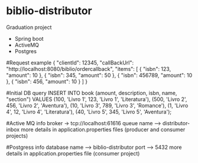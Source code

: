 # biblio-distributor

Graduation project

- Spring boot
- ActiveMQ
- Postgres


#Request example
{
  "clientId": 12345,
  "callBackUrl": "http://localhost:8080/biblio/ordercallback",
  "items": [
    {
      "isbn": 123,
      "amount": 10
    },
    {
      "isbn": 345,
      "amount": 50
    },
    {
      "isbn": 456789,
      "amount": 10
    },
    {
      "isbn": 456,
      "amount": 10
    }
  ]
}

#Initial DB query
INSERT INTO book (amount, description, isbn, name, "section") VALUES
(100, 'Livro 1', 123, 'Livro 1', 'Literatura'),
(500, 'Livro 2', 456, 'Livro 2', 'Aventura'),
(10, 'Livro 3', 789, 'Livro 3', 'Romance'),
(1, 'Livro 4', 12, 'Livro 4', 'Literatura'),
(40, 'Livro 5', 345, 'Livro 5', 'Aventura');

#Active MQ info 
broker -> tcp://localhost:61616
queue name --> distributor-inbox
more details in application.properties files (producer and consumer projects)

#Postgress info
database name --> biblio-distributor
port --> 5432
more details in application.properties file (consumer project)